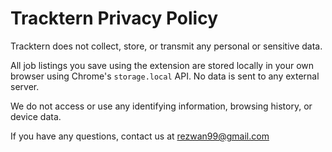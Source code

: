 # Tracktern Privacy Policy

Tracktern does not collect, store, or transmit any personal or sensitive data.

All job listings you save using the extension are stored locally in your own browser using Chrome's `storage.local` API. No data is sent to any external server.

We do not access or use any identifying information, browsing history, or device data.

If you have any questions, contact us at rezwan99@gmail.com
